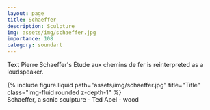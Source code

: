 ```yaml
---
layout: page
title: Schaeffer
description: Sculpture 
img: assets/img/schaeffer.jpg
importance: 108
category: soundart
---
```


Text
Pierre Schaeffer's Étude aux chemins de fer is reinterpreted as a loudspeaker.


<div class="row">
    <div class="col-sm mt-3 mt-md-0">
        {% include figure.liquid path="assets/img/schaeffer.jpg" title="Title" class="img-fluid rounded z-depth-1" %}
    </div>
</div>
<div class="caption">
    Schaeffer, a sonic sculpture - Ted Apel - wood

</div>



